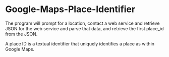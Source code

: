 # Google-Maps-Place-Identifier
The program will prompt for a location, contact a web service and retrieve JSON for the web service and parse that data, and retrieve the first place_id from the JSON. 

A place ID is a textual identifier that uniquely identifies a place as within Google Maps.
